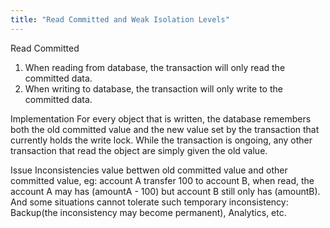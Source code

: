 ```yaml
---
title: "Read Committed and Weak Isolation Levels"
---
```


Read Committed
1. When reading from database, the transaction will only read the committed data.
2. When writing to database, the transaction will only write to the committed data.

Implementation
For every object that is written, the database remembers both the old committed value and the new value set by the transaction that currently holds the write lock. While the transaction is ongoing, any other transaction that read the object are simply given the old value.

Issue
Inconsistencies value bettwen old committed value and other committed value, eg: account A transfer 100 to account B,
when read, the account A may has (amountA - 100) but account B still only has (amountB). And some situations cannot tolerate such temporary inconsistency: Backup(the inconsistency may become permanent), Analytics, etc.